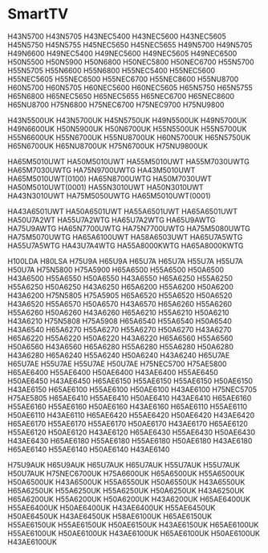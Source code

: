# SmartTV

H43N5700 H43N5705 H43NEC5400 H43NEC5600 H43NEC5605 H45N5750 H45N5755 H45NEC5650 H45NEC5655 H49N5700 H49N5705 H49N6600
H49NEC5400 H49NEC5600 H49NEC5605 H49NEC6500 H50N5500 H50N5900 H50N6800 H50NEC5800 H50NEC6700 H55N5700 H55N5705 H55N6600
H55N6800 H55NEC5400 H55NEC5600 H55NEC5605 H55NEC6500 H55NEC6700 H55NEC8600 H55NU8700 H60N5700 H60N5705 H60NEC5600 H60NEC5605 
H65N5750 H65N5755 H65N6800 H65NEC5650 H65NEC5655 H65NEC6700 H65NEC8600 H65NU8700 H75N6800 H75NEC6700 H75NEC9700 H75NU9800

H43N5500UK H43N5700UK H45N5750UK H49N5500UK H49N5700UK H49N6600UK H50N5900UK H50N6700UK H55N5500UK H55N5700UK H55N6600UK 
H55N6700UK H55NU8700UK H60N5700UK H65N5750UK H65N6700UK H65NU8700UK H75N6700UK H75NU9800UK  

HA65M5010UWT HA50M5010UWT HA55M5010UWT HA55M7030UWTG HA65M7030UWTG HA75N9700UWTG HA43M5010UWT HA65M5010UWT(0100) HA65N8700UWTG HA50M7030UWT HA50M5010UWT(0001) HA55N3010UWT HA50N3010UWT HA43N3010UWT HA75M5050UWTG HA65M5010UWT(0001) 

HA43A6501UWT HA50A6501UWT HA55A6501UWT HA65A6501UWT HA50U7A2WT HA55U7A2WTG HA65U7A2WTG HA65U9AWTG HA75U9AWTG HA65N7700UWTG HA75N7700UWTG HA75M5080UWTG HA75M5070UWTG HA65A6100UWT HA58A6503UWT HA65U7A5WTG HA55U7A5WTG HA43U7A4WTG HA55A8000KWTG HA65A8000KWTG

H100LDA H80LSA H75U9A H65U9A H65U7A H65U7A  H55U7A  H55U7A  H50U7A  H75N5800 H75A5900 H65A6500 H55A6500 H50A6500 H43A6500 H55A6550 H50A6550 H43A6550 H65A6250 H55A6250 H55A6250 H50A6250 H43A6250 H65A6200 H55A6200 H50A6200 H43A6200 H75N5805 H75A5905 H65A6520 H55A6520 H50A6520 H43A6520 H55A6570 H50A6570 H43A6570 H65A6260 H55A6260 H55A6260 H50A6260 H43A6260 H65A6210 H55A6210 H50A6210 H43A6210 H75N5808 H75A5908 H65A6540 H55A6540 H50A6540 H43A6540 H65A6270 H55A6270 H55A6270 H50A6270 H43A6270 H65A6220 H55A6220 H50A6220 H43A6220 H65A6560 H55A6560 H50A6560 H43A6560 H65A6280 H55A6280 H55A6280 H50A6280 H43A6280 H65A6240 H55A6240 H50A6240 H43A6240 H65U7AE H65U7AE H55U7AE H55U7AE H50U7AE H75NEC5700 H75AE5800 H65AE6400 H55AE6400 H50AE6400 H43AE6400 H55AE6450 H50AE6450 H43AE6450 H65AE6150 H55AE6150 H55AE6150 H50AE6150 H43AE6150 H65AE6100 H55AE6100 H50AE6100 H43AE6100 H75NEC5705 H75AE5805 H65AE6410 H55AE6410 H50AE6410 H43AE6410 H65AE6160 H55AE6160 H55AE6160 H50AE6160 H43AE6160 H65AE6110 H55AE6110 H50AE6110 H43AE6110 H65AE6420 H55AE6420 H50AE6420 H43AE6420 H65AE6170 H55AE6170 H55AE6170 H50AE6170 H43AE6170 H65AE6120 H55AE6120 H50AE6120 H43AE6120 H65AE6430 H55AE6430 H50AE6430 H43AE6430 H65AE6180 H55AE6180 H55AE6180 H50AE6180 H43AE6180 H65AE6140 H55AE6140 H50AE6140 H43AE6140 

H75U9AUK H65U9AUK H65U7AUK H65U7AUK H55U7AUK H55U7AUK H50U7AUK H75NEC6700UK H75A6600UK H65A6500UK H55A6500UK H50A6500UK H43A6500UK H55A6550UK H50A6550UK H43A6550UK H65A6250UK H55A6250UK H55A6250UK H50A6250UK H43A6250UK H65A6200UK H55A6200UK H50A6200UK H43A6200UK H65AE6400UK H55AE6400UK H50AE6400UK H43AE6400UK H55AE6450UK H50AE6450UK H43AE6450UK H58AE6100UK H65AE6150UK H55AE6150UK H55AE6150UK H50AE6150UK H43AE6150UK H65AE6100UK H55AE6100UK H50AE6100UK H43AE6100UK H65AE6100UK H50AE6100UK H43AE6100UK 
